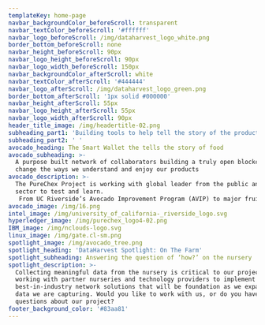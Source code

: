 ```yaml
---
templateKey: home-page
navbar_backgroundColor_beforeScroll: transparent
navbar_textColor_beforeScroll: '#ffffff'
navbar_logo_beforeScroll: /img/dataharvest_logo_white.png
border_bottom_beforeScroll: none
navbar_height_beforeScroll: 90px
navbar_logo_height_beforeScroll: 90px
navbar_logo_width_beforeScroll: 150px
navbar_backgroundColor_afterScroll: white
navbar_textColor_afterScroll: '#444444'
navbar_logo_afterScroll: /img/dataharvest_logo_green.png
border_bottom_afterScroll: '1px solid #000000'
navbar_height_afterScroll: 55px
navbar_logo_height_afterScroll: 55px
navbar_logo_width_afterScroll: 90px
header_title_image: /img/headertitle-02.png
subheading_part1: 'Building tools to help tell the story of the products in your life '
subheading_part2: ' '
avocado_heading: The Smart Wallet the tells the story of food
avocado_subheading: >-
  A purpose built network of collaborators building a truly open blockchain to
  change the ways we understand and enjoy our products
avocado_description: >-
  The PureChex Project is working with global leader from the public and private
  sector to test and learn. 
   From UC Riverside’s Avocado Improvement Program (AVIP) to major fruit marketers like ASOEX, to sensor manufacturers. We are building a landing place for the data to travel with your products.  PureChex is a authentic new channel for producers to build relationships that matter.
avocado_image: /img/16.png
intel_image: /img/university_of_california-_riverside_logo.svg
hyperledger_image: /img/purechex_logo4-02.png
IBM_image: /img/nclouds-logo.svg
linux_image: /img/gate.cl-sm.png
spotlight_image: /img/avocado_tree.png
spotlight_heading: 'DataHarvest Spotlight: On The Farm'
spotlight_subheading: Answering the question of ‘how?’ on the nursery
spotlight_description: >-
  Collecting meaningful data from the nursery is critical to our project. We are
  working with partner nurseries and technology providers to implement
  best-in-industry network solutions that will be foundation as we expand what
  data we are capturing. Would you like to work with us, or do you have
  questions about our project?
footer_background_color: '#83aa81'
---
```



